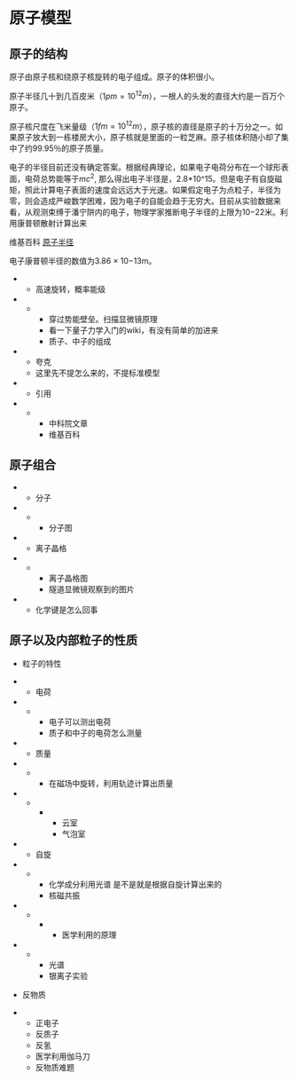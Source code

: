 # 原子模型

## 原子的结构

原子由原子核和绕原子核旋转的电子组成。原子的体积很小。

原子半径几十到几百皮米（$1pm = 10^{12}m$），一根人的头发的直径大约是一百万个原子。   

原子核尺度在飞米量级（$1fm=10^{12}m$），原子核的直径是原子的十万分之一。如果原子放大到一栋楼房大小，原子核就是里面的一粒芝麻。原子核体积随小却了集中了约99.95％的原子质量。

电子的半径目前还没有确定答案。根据经典理论，如果电子电荷分布在一个球形表面，电荷总势能等于$mc^2$,  那么得出电子半径是，2.8*10^15。但是电子有自旋磁矩，照此计算电子表面的速度会远远大于光速。如果假定电子为点粒子，半径为零，则会造成严峻数学困难，因为电子的自能会趋于无穷大。目前从实验数据来看，从观测束缚于潘宁阱内的电子，物理学家推断电子半径的上限为10−22米。利用康普顿散射计算出来

维基百科 [原子半径](https://zh.wikipedia.org/wiki/原子半径)

电子康普顿半径的数值为3.86 × 10−13m。

- * 高速旋转，概率能级

- - - 穿过势能壁垒。扫描显微镜原理
    - 看一下量子力学入门的wiki，有没有简单的加进来
    - 质子、中子的组成

- - 夸克
  - 这里先不提怎么来的，不提标准模型

- - 引用

- - - 中科院文章
    - 维基百科

## 原子组合



- - 分子

- - - 分子图

- - 离子晶格

- - - 离子晶格图
    - 隧道显微镜观察到的图片

- - 化学键是怎么回事

## 原子以及内部粒子的性质

- 粒子的特性

- - 电荷

- - - 电子可以测出电荷
    - 质子和中子的电荷怎么测量

- - 质量

- - - 在磁场中旋转，利用轨迹计算出质量

- - - - 云室
      - 气泡室

- - 自旋

- - - 化学成分利用光谱 是不是就是根据自旋计算出来的
    - 核磁共振

- - - - 医学利用的原理

- - - 光谱
    - 银离子实验

- 反物质

- - 正电子
  - 反质子
  - 反氢
  - 医学利用伽马刀
  - 反物质难题